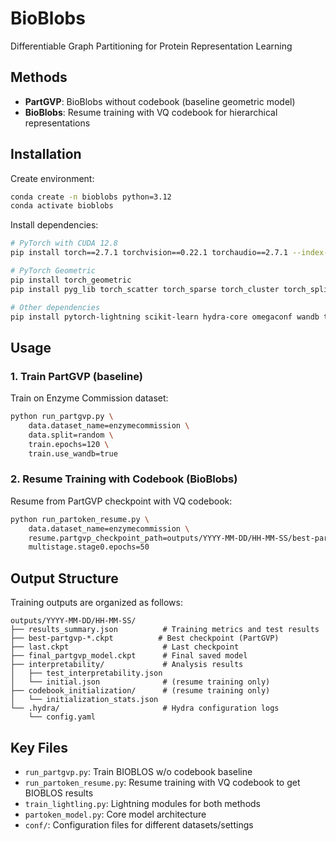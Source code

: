 # BioBlobs

Differentiable  Graph Partitioning for Protein Representation Learning

## Methods

- **PartGVP**: BioBlobs without codebook (baseline geometric model)  
- **BioBlobs**: Resume training with VQ codebook for hierarchical representations

## Installation

Create environment:
```bash
conda create -n bioblobs python=3.12
conda activate bioblobs
```

Install dependencies:
```bash
# PyTorch with CUDA 12.8
pip install torch==2.7.1 torchvision==0.22.1 torchaudio==2.7.1 --index-url https://download.pytorch.org/whl/cu128

# PyTorch Geometric
pip install torch_geometric
pip install pyg_lib torch_scatter torch_sparse torch_cluster torch_spline_conv -f https://data.pyg.org/whl/torch-2.7.0+cu128.html

# Other dependencies
pip install pytorch-lightning scikit-learn hydra-core omegaconf wandb tqdm numpy pandas matplotlib seaborn proteinshake
```

## Usage

### 1. Train PartGVP (baseline)

Train on Enzyme Commission dataset:
```bash
python run_partgvp.py \
    data.dataset_name=enzymecommission \
    data.split=random \
    train.epochs=120 \
    train.use_wandb=true
```

### 2. Resume Training with Codebook (BioBlobs)

Resume from PartGVP checkpoint with VQ codebook:
```bash
python run_partoken_resume.py \
    data.dataset_name=enzymecommission \
    resume.partgvp_checkpoint_path=outputs/YYYY-MM-DD/HH-MM-SS/best-partgvp-*.ckpt \
    multistage.stage0.epochs=50
```

## Output Structure

Training outputs are organized as follows:
```
outputs/YYYY-MM-DD/HH-MM-SS/
├── results_summary.json          # Training metrics and test results
├── best-partgvp-*.ckpt          # Best checkpoint (PartGVP)  
├── last.ckpt                     # Last checkpoint
├── final_partgvp_model.ckpt      # Final saved model
├── interpretability/             # Analysis results
│   ├── test_interpretability.json
│   └── initial.json              # (resume training only)
├── codebook_initialization/      # (resume training only)
│   └── initialization_stats.json
└── .hydra/                       # Hydra configuration logs
    └── config.yaml
```

## Key Files

- `run_partgvp.py`: Train BIOBLOS w/o codebook baseline
- `run_partoken_resume.py`: Resume training with VQ codebook to get BIOBLOS results
- `train_lightling.py`: Lightning modules for both methods
- `partoken_model.py`: Core model architecture
- `conf/`: Configuration files for different datasets/settings
